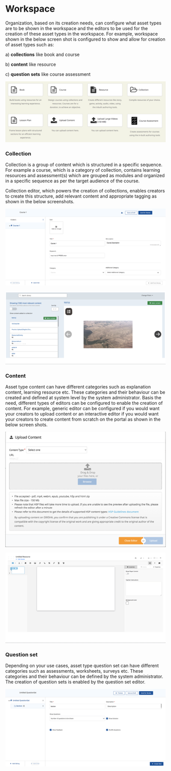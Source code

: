 # Workspace

Organization, based on its creation needs, can configure what asset types are to be shown in the workspace and the editors to be used for the creation of these asset types in the workspace. For example, workspace shown in the below screen shot is configured to show and allow for creation of asset types such as:

a) **collections** like book and course

b) **content** like resource&#x20;

c) **question sets** like course assessment

![](<../../../.gitbook/assets/Screen Shot 2022-02-11 at 6.36.24 PM.png>)

### Collection

Collection is a group of content which is structured in a specific sequence. For example a course, which is a category of collection, contains learning resources and assessment(s) which are grouped as modules and organized in a specific sequence as per the target audience of the course.&#x20;

Collection editor, which powers the creation of collections, enables creators to create this structure, add relevant content and appropriate tagging as shown in the below screenshots.&#x20;

![Course Editor](<../../../.gitbook/assets/Screen Shot 2022-02-14 at 12.17.22 PM.png>)



![Collection editor - Add content](<../../../.gitbook/assets/Screen Shot 2022-02-14 at 12.29.09 PM.png>)

### Content

Asset type content can have different categories such as explanation content, learning resource etc. These categories and their behaviour can be created and defined at system level by the system administrator. Basis the need, different types of editors can be configured to enable the creation of content. For example, generic editor can be configured if you would want your creators to upload content or an interactive editor if you would want your creators to create content from scratch on the portal as shown in the below screen shots.&#x20;

![Generic editor](<../../../.gitbook/assets/Screen Shot 2022-02-14 at 1.30.01 PM.png>)

![Interactive editor](<../../../.gitbook/assets/Screen Shot 2022-02-14 at 1.49.47 PM.png>)

### Question set

Depending on your use cases, asset type question set can have different categories such as assessments, worksheets, surveys etc. These categories and their behaviour can be defined by the system administrator. The creation of question sets is enabled by the question set editor.&#x20;

![Question set editor](<../../../.gitbook/assets/Screen Shot 2022-02-14 at 1.41.51 PM.png>)



